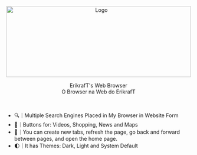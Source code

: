 <div align="center">
  <a href="https://github.com/erikraft/iSearch/">
    <img src="https://search.erikraft.com/images/isearch-logo.png" alt="Logo"  width="500" height="192">
  </a>

  <p>
    ErikrafT's Web Browser
    <br>
    O Browser na Web do ErikrafT
  </p>
</div>
<br>

- 🔍｜Multiple Search Engines Placed in My Browser in Website Form
- 🔘｜Buttons for: Videos, Shopping, News and Maps
- 🧰｜You can create new tabs, refresh the page, go back and forward between pages, and open the home page.
- 🌓｜It has Themes: Dark, Light and System Default
